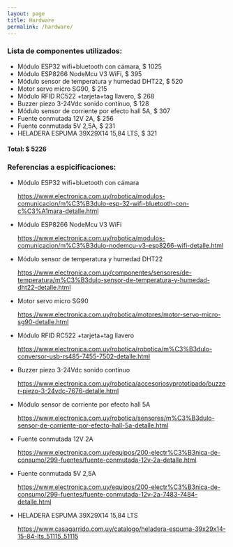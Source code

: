 ```yaml
---
layout: page
title: Hardware
permalink: /hardware/
---
```


### Lista de componentes utilizados:

* Módulo ESP32 wifi+bluetooth con cámara, $ 1025
* Módulo ESP8266 NodeMcu V3 WiFi, $ 395
* Módulo sensor de temperatura y humedad DHT22, $ 520
* Motor servo micro SG90, $ 215
* Módulo RFID RC522 +tarjeta+tag llavero, $ 268
* Buzzer piezo 3-24Vdc sonido contínuo, $ 128
* Módulo sensor de corriente por efecto hall 5A, $ 307
* Fuente conmutada 12V 2A, $ 256
* Fuente conmutada 5V 2,5A, $ 231
* HELADERA ESPUMA 39X29X14 15,84 LTS, $ 321
#### Total: $ 5226

### Referencias a espicificaciones:

* Módulo ESP32 wifi+bluetooth con cámara
  
  https://www.electronica.com.uy/robotica/modulos-comunicacion/m%C3%B3dulo-esp-32-wifi-bluetooth-con-c%C3%A1mara-detalle.html
  
* Módulo ESP8266 NodeMcu V3 WiFi
  
  https://www.electronica.com.uy/robotica/modulos-comunicacion/m%C3%B3dulo-nodemcu-v3-esp8266-wifi-detalle.html
  
* Módulo sensor de temperatura y humedad DHT22
  
  https://www.electronica.com.uy/componentes/sensores/de-temperatura/m%C3%B3dulo-sensor-de-temperatura-y-humedad-dht22-detalle.html
  
* Motor servo micro SG90
  
  https://www.electronica.com.uy/robotica/motores/motor-servo-micro-sg90-detalle.html
  
* Módulo RFID RC522 +tarjeta+tag llavero
  
  https://www.electronica.com.uy/robotica/robotica/m%C3%B3dulo-conversor-usb-rs485-7455-7502-detalle.html
  
* Buzzer piezo 3-24Vdc sonido contínuo
  
  https://www.electronica.com.uy/robotica/accesoriosyprototipado/buzzer-piezo-3-24vdc-7676-detalle.html
  
* Módulo sensor de corriente por efecto hall 5A
  
  https://www.electronica.com.uy/robotica/sensores/m%C3%B3dulo-sensor-de-corriente-por-efecto-hall-5a-detalle.html
  
* Fuente conmutada 12V 2A
  
  https://www.electronica.com.uy/equipos/200-electr%C3%B3nica-de-consumo/299-fuentes/fuente-conmutada-12v-2a-detalle.html
  
* Fuente conmutada 5V 2,5A
  
  https://www.electronica.com.uy/equipos/200-electr%C3%B3nica-de-consumo/299-fuentes/fuente-conmutada-12v-2a-7483-7484-detalle.html
  
* HELADERA ESPUMA 39X29X14 15,84 LTS
  
  https://www.casagarrido.com.uy/catalogo/heladera-espuma-39x29x14-15-84-lts_51115_51115
  
